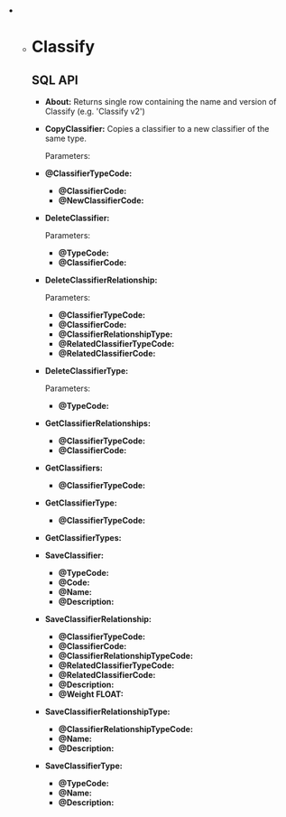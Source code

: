 
  - - # Classify
      
        ## SQL API
      
        - **About:** Returns single row containing the name and version of Classify (e.g. 'Classify v2')
      
        - **CopyClassifier:** Copies a classifier to a new classifier of the same type.
          
          Parameters:
          
        - **@ClassifierTypeCode:** 
          - **@ClassifierCode:** 
          - **@NewClassifierCode:** 
          
        - **DeleteClassifier:**
          
          Parameters:
      
          - **@TypeCode:** 
          - **@ClassifierCode:** 
          
        - **DeleteClassifierRelationship:**
          
          Parameters:
          
          - **@ClassifierTypeCode:** 
          - **@ClassifierCode:** 
          - **@ClassifierRelationshipType:** 
          - **@RelatedClassifierTypeCode:** 
          - **@RelatedClassifierCode:** 
          
        - **DeleteClassifierType:**
          
          Parameters:
          
          - **@TypeCode:** 
          
        - **GetClassifierRelationships:**
          - **@ClassifierTypeCode:** 
          - **@ClassifierCode:** 
          
        - **GetClassifiers:**
          
          - **@ClassifierTypeCode:** 
          
        - **GetClassifierType:**
          
          - **@ClassifierTypeCode:** 
          
        - **GetClassifierTypes:**
      
        - **SaveClassifier:**
          
          - **@TypeCode:** 
          - **@Code:** 
          - **@Name:** 
          - **@Description:** 
          
        - **SaveClassifierRelationship:**
          - **@ClassifierTypeCode:** 
          - **@ClassifierCode:** 
          - **@ClassifierRelationshipTypeCode:** 
          - **@RelatedClassifierTypeCode:** 
          - **@RelatedClassifierCode:** 
          - **@Description:** 
          - **@Weight FLOAT:** 
          
        - **SaveClassifierRelationshipType:**
          - **@ClassifierRelationshipTypeCode:** 
          - **@Name:** 
          - **@Description:** 
          
        - **SaveClassifierType:**
          - **@TypeCode:** 
          - **@Name:** 
          - **@Description:** 